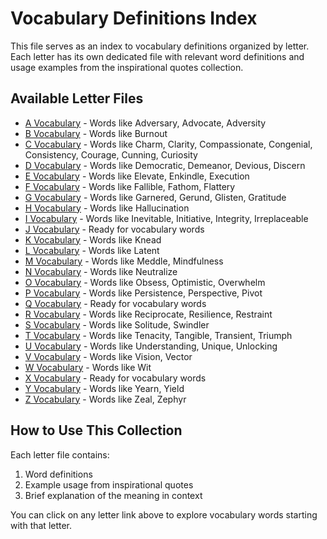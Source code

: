 # Vocabulary Definitions Index

This file serves as an index to vocabulary definitions organized by letter. Each letter has its own dedicated file with relevant word definitions and usage examples from the inspirational quotes collection.

## Available Letter Files

- [A Vocabulary](./A.md) - Words like Adversary, Advocate, Adversity
- [B Vocabulary](./B.md) - Words like Burnout
- [C Vocabulary](./C.md) - Words like Charm, Clarity, Compassionate, Congenial, Consistency, Courage, Cunning, Curiosity
- [D Vocabulary](./D.md) - Words like Democratic, Demeanor, Devious, Discern
- [E Vocabulary](./E.md) - Words like Elevate, Enkindle, Execution
- [F Vocabulary](./F.md) - Words like Fallible, Fathom, Flattery
- [G Vocabulary](./G.md) - Words like Garnered, Gerund, Glisten, Gratitude
- [H Vocabulary](./H.md) - Words like Hallucination
- [I Vocabulary](./I.md) - Words like Inevitable, Initiative, Integrity, Irreplaceable
- [J Vocabulary](./J.md) - Ready for vocabulary words
- [K Vocabulary](./K.md) - Words like Knead
- [L Vocabulary](./L.md) - Words like Latent
- [M Vocabulary](./M.md) - Words like Meddle, Mindfulness
- [N Vocabulary](./N.md) - Words like Neutralize
- [O Vocabulary](./O.md) - Words like Obsess, Optimistic, Overwhelm
- [P Vocabulary](./P.md) - Words like Persistence, Perspective, Pivot
- [Q Vocabulary](./Q.md) - Ready for vocabulary words
- [R Vocabulary](./R.md) - Words like Reciprocate, Resilience, Restraint
- [S Vocabulary](./S.md) - Words like Solitude, Swindler
- [T Vocabulary](./T.md) - Words like Tenacity, Tangible, Transient, Triumph
- [U Vocabulary](./U.md) - Words like Understanding, Unique, Unlocking
- [V Vocabulary](./V.md) - Words like Vision, Vector
- [W Vocabulary](./W.md) - Words like Wit
- [X Vocabulary](./X.md) - Ready for vocabulary words
- [Y Vocabulary](./Y.md) - Words like Yearn, Yield
- [Z Vocabulary](./Z.md) - Words like Zeal, Zephyr

## How to Use This Collection

Each letter file contains:

1. Word definitions
2. Example usage from inspirational quotes
3. Brief explanation of the meaning in context

You can click on any letter link above to explore vocabulary words starting with that letter.
